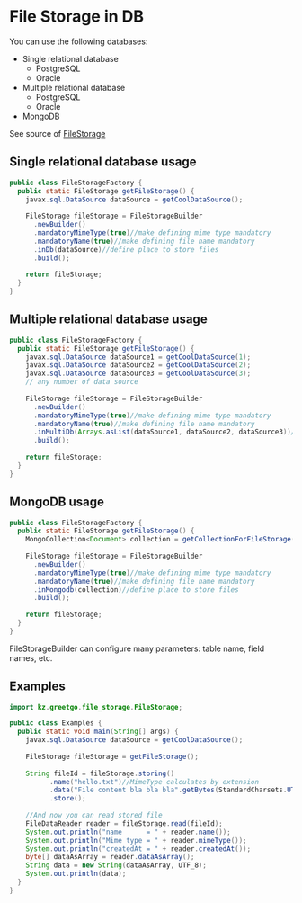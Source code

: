 # File Storage in DB

You can use the following databases:

 - Single relational database
   - PostgreSQL
   - Oracle
 - Multiple relational database
   - PostgreSQL
   - Oracle
 - MongoDB

See source of [FileStorage](https://github.com/greetgo/greetgo.fstorage/blob/master/src/kz/greetgo/file_storage/FileStorage.java)

## Single relational database usage

```java
public class FileStorageFactory {
  public static FileStorage getFileStorage() {
    javax.sql.DataSource dataSource = getCoolDataSource();
    
    FileStorage fileStorage = FileStorageBuilder
      .newBuilder()
      .mandatoryMimeType(true)//make defining mime type mandatory
      .mandatoryName(true)//make defining file name mandatory
      .inDb(dataSource)//define place to store files
      .build();
    
    return fileStorage;
  }
}
```

## Multiple relational database usage

```java
public class FileStorageFactory {
  public static FileStorage getFileStorage() {
    javax.sql.DataSource dataSource1 = getCoolDataSource(1);
    javax.sql.DataSource dataSource2 = getCoolDataSource(2);
    javax.sql.DataSource dataSource3 = getCoolDataSource(3);
    // any number of data source
    
    FileStorage fileStorage = FileStorageBuilder
      .newBuilder()
      .mandatoryMimeType(true)//make defining mime type mandatory
      .mandatoryName(true)//make defining file name mandatory
      .inMultiDb(Arrays.asList(dataSource1, dataSource2, dataSource3))//define place to store files
      .build();
    
    return fileStorage;
  }
}
```

## MongoDB usage

```java
public class FileStorageFactory {
  public static FileStorage getFileStorage() {
    MongoCollection<Document> collection = getCollectionForFileStorage();
    
    FileStorage fileStorage = FileStorageBuilder
      .newBuilder()
      .mandatoryMimeType(true)//make defining mime type mandatory
      .mandatoryName(true)//make defining file name mandatory
      .inMongodb(collection)//define place to store files
      .build();
    
    return fileStorage;
  }
}
```

FileStorageBuilder can configure many parameters: table name, field names, etc.

## Examples

```java
import kz.greetgo.file_storage.FileStorage;

public class Examples {
  public static void main(String[] args) {
    javax.sql.DataSource dataSource = getCoolDataSource();
    
    FileStorage fileStorage = getFileStorage();
    
    String fileId = fileStorage.storing()
          .name("hello.txt")//MimeType calculates by extension
          .data("File content bla bla bla".getBytes(StandardCharsets.UTF_8))
          .store();
    
    //And now you can read stored file
    FileDataReader reader = fileStorage.read(fileId);
    System.out.println("name      = " + reader.name());
    System.out.println("Mime type = " + reader.mimeType());
    System.out.println("createdAt = " + reader.createdAt());
    byte[] dataAsArray = reader.dataAsArray();
    String data = new String(dataAsArray, UTF_8);
    System.out.println(data);
  }
}
```
